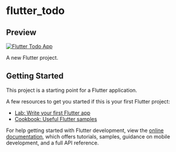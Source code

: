 # flutter_todo

## Preview
[![Flutter Todo App](https://github.com/thecvcoder/flutter-todo-simple/blob/master/preview/Screenshot_20230112-003022.png "Flutter Todo App")](https://github.com/thecvcoder/flutter-todo-simple/blob/master/preview/Screenshot_20230112-003022.png)
     
A new Flutter project.

## Getting Started

This project is a starting point for a Flutter application.

A few resources to get you started if this is your first Flutter project:

- [Lab: Write your first Flutter app](https://docs.flutter.dev/get-started/codelab)
- [Cookbook: Useful Flutter samples](https://docs.flutter.dev/cookbook)

For help getting started with Flutter development, view the
[online documentation](https://docs.flutter.dev/), which offers tutorials,
samples, guidance on mobile development, and a full API reference.
